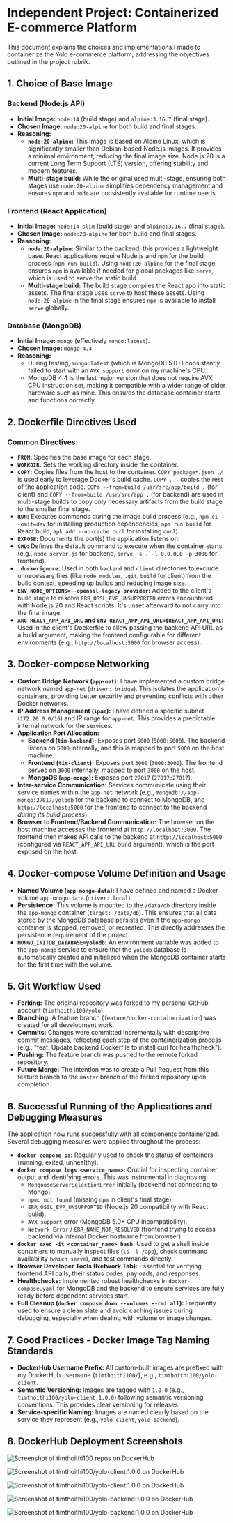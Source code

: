 # Independent Project: Containerized E-commerce Platform

This document explains the choices and implementations I made to containerize the Yolo e-commerce platform, addressing the objectives outlined in the project rubrik.

## 1. Choice of Base Image

### Backend (Node.js API)
* **Initial Image:** `node:14` (build stage) and `alpine:3.16.7` (final stage).
* **Chosen Image:** `node:20-alpine` for both build and final stages.
* **Reasoning:**
    * **`node:20-alpine`:** This image is based on Alpine Linux, which is significantly smaller than Debian-based Node.js images. It provides a minimal environment, reducing the final image size. Node.js 20 is a current Long Term Support (LTS) version, offering stability and modern features.
    * **Multi-stage build:** While the original used multi-stage, ensuring both stages use `node:20-alpine` simplifies dependency management and ensures `npm` and `node` are consistently available for runtime needs.

### Frontend (React Application)
* **Initial Image:** `node:14-slim` (build stage) and `alpine:3.16.7` (final stage).
* **Chosen Image:** `node:20-alpine` for both build and final stages.
* **Reasoning:**
    * **`node:20-alpine`:** Similar to the backend, this provides a lightweight base. React applications require Node.js and `npm` for the build process (`npm run build`). Using `node:20-alpine` for the final stage ensures `npm` is available if needed for global packages like `serve`, which is used to serve the static build.
    * **Multi-stage build:** The build stage compiles the React app into static assets. The final stage uses `serve` to host these assets. Using `node:20-alpine` in the final stage ensures `npm` is available to install `serve` globally.

### Database (MongoDB)
* **Initial Image:** `mongo` (effectively `mongo:latest`).
* **Chosen Image:** `mongo:4.4`.
* **Reasoning:**
    * During testing, `mongo:latest` (which is MongoDB 5.0+) consistently failed to start with an `AVX support` error on my machine's CPU.
    * MongoDB 4.4 is the last major version that does not require AVX CPU instruction set, making it compatible with a wider range of older hardware such as mine. This ensures the database container starts and functions correctly.

## 2. Dockerfile Directives Used

### Common Directives:
* **`FROM`:** Specifies the base image for each stage.
* **`WORKDIR`:** Sets the working directory inside the container.
* **`COPY`:** Copies files from the host to the container. `COPY package*.json ./` is used early to leverage Docker's build cache. `COPY . .` copies the rest of the application code. `COPY --from=build /usr/src/app/build .` (for client) and `COPY --from=build /usr/src/app .` (for backend) are used in multi-stage builds to copy only necessary artifacts from the build stage to the smaller final stage.
* **`RUN`:** Executes commands during the image build process (e.g., `npm ci --omit=dev` for installing production dependencies, `npm run build` for React build, `apk add --no-cache curl` for installing `curl`).
* **`EXPOSE`:** Documents the port(s) the application listens on.
* **`CMD`:** Defines the default command to execute when the container starts (e.g., `node server.js` for backend, `serve -s . -l 0.0.0.0 -p 3000` for frontend).
* **`.dockerignore`:** Used in both `backend` and `client` directories to exclude unnecessary files (like `node_modules`, `.git`, `build` for client) from the build context, speeding up builds and reducing image size.
* **`ENV NODE_OPTIONS=--openssl-legacy-provider`:** Added to the client's build stage to resolve `ERR_OSSL_EVP_UNSUPPORTED` errors encountered with Node.js 20 and React scripts. It's unset afterward to not carry into the final image.
* **`ARG REACT_APP_API_URL` and `ENV REACT_APP_API_URL=$REACT_APP_API_URL`:** Used in the client's Dockerfile to allow passing the backend API URL as a build argument, making the frontend configurable for different environments (e.g., `http://localhost:5000` for browser access).

## 3. Docker-compose Networking

* **Custom Bridge Network (`app-net`):** I have implemented a custom bridge network named `app-net` (`driver: bridge`). This isolates the application's containers, providing better security and preventing conflicts with other Docker networks.
* **IP Address Management (`ipam`):** I have defined a specific subnet (`172.20.0.0/16`) and IP range for `app-net`. This provides a predictable internal network for the services.
* **Application Port Allocation:**
    * **Backend (`tim-backend`):** Exposes port `5000` (`5000:5000`). The backend listens on `5000` internally, and this is mapped to port `5000` on the host machine.
    * **Frontend (`tim-client`):** Exposes port `3000` (`3000:3000`). The frontend serves on `3000` internally, mapped to port `3000` on the host.
    * **MongoDB (`app-mongo`):** Exposes port `27017` (`27017:27017`).
* **Inter-service Communication:** Services communicate using their service names within the `app-net` network (e.g., `mongodb://app-mongo:27017/yolodb` for the backend to connect to MongoDB, and `http://localhost:5000` for the frontend to connect to the backend *during its build process*).
* **Browser to Frontend/Backend Communication:** The browser on the host machine accesses the frontend at `http://localhost:3000`. The frontend then makes API calls to the backend at `http://localhost:5000` (configured via `REACT_APP_API_URL` build argument), which is the port exposed on the host.

## 4. Docker-compose Volume Definition and Usage

* **Named Volume (`app-mongo-data`):** I have defined and named a Docker volume `app-mongo-data` (`driver: local`).
* **Persistence:** This volume is mounted to the `/data/db` directory inside the `app-mongo` container (`target: /data/db`). This ensures that all data stored by the MongoDB database persists even if the `app-mongo` container is stopped, removed, or recreated. This directly addresses the persistence requirement of the project.
* **`MONGO_INITDB_DATABASE=yolodb`:** An environment variable was added to the `app-mongo` service to ensure that the `yolodb` database is automatically created and initialized when the MongoDB container starts for the first time with the volume.

## 5. Git Workflow Used

* **Forking:** The original repository was forked to my personal GitHub account (`timthoithi100/yolo`).
* **Branching:** A feature branch (`feature/docker-containerization`) was created for all development work.
* **Commits:** Changes were committed incrementally with descriptive commit messages, reflecting each step of the containerization process (e.g., "feat: Update backend Dockerfile to install curl for healthcheck").
* **Pushing:** The feature branch was pushed to the remote forked repository.
* **Future Merge:** The intention was to create a Pull Request from this feature branch to the `master` branch of the forked repository upon completion.

## 6. Successful Running of the Applications and Debugging Measures

The application now runs successfully with all components containerized. Several debugging measures were applied throughout the process:

* **`docker compose ps`:** Regularly used to check the status of containers (running, exited, unhealthy).
* **`docker compose logs <service_name>`:** Crucial for inspecting container output and identifying errors. This was instrumental in diagnosing:
    * `MongooseServerSelectionError` initially (backend not connecting to Mongo).
    * `npm: not found` (missing `npm` in client's final stage).
    * `ERR_OSSL_EVP_UNSUPPORTED` (Node.js 20 compatibility with React build).
    * `AVX support` error (MongoDB 5.0+ CPU incompatibility).
    * `Network Error` / `ERR_NAME_NOT_RESOLVED` (frontend trying to access backend via internal Docker hostname from browser).
* **`docker exec -it <container_name> bash`:** Used to get a shell inside containers to manually inspect files (`ls -l /app`), check command availability (`which serve`), and test commands directly.
* **Browser Developer Tools (Network Tab):** Essential for verifying frontend API calls, their status codes, payloads, and responses.
* **Healthchecks:** Implemented robust healthchecks in `docker-compose.yaml` for MongoDB and the backend to ensure services are fully ready before dependent services start.
* **Full Cleanup (`docker compose down --volumes --rmi all`):** Frequently used to ensure a clean slate and avoid caching issues during debugging, especially when dealing with volume or image changes.

## 7. Good Practices - Docker Image Tag Naming Standards

* **DockerHub Username Prefix:** All custom-built images are prefixed with my DockerHub username (`timthoithi100/`), e.g., `timthoithi100/yolo-client`.
* **Semantic Versioning:** Images are tagged with `1.0.0` (e.g., `timthoithi100/yolo-client:1.0.0`) following semantic versioning conventions. This provides clear versioning for releases.
* **Service-specific Naming:** Images are named clearly based on the service they represent (e.g., `yolo-client`, `yolo-backend`).

## 8. DockerHub Deployment Screenshots

![Screenshot of timthoithi100 repos on DockerHub](<https://github.com/timthoithi100/yolo/raw/feature/docker-containerization/docs/images/Screenshot From 2025-07-10 16-34-52.png>)

![Screenshot of timthoithi100/yolo-client:1.0.0 on DockerHub](<https://github.com/timthoithi100/yolo/raw/feature/docker-containerization/docs/images/Screenshot From 2025-07-10 16-33-16.png>)

![Screenshot of timthoithi100/yolo-client:1.0.0 on DockerHub](<https://github.com/timthoithi100/yolo/raw/feature/docker-containerization/docs/images/Screenshot From 2025-07-10 16-33-31.png>)

![Screenshot of timthoithi100/yolo-backend:1.0.0 on DockerHub](<https://github.com/timthoithi100/yolo/raw/feature/docker-containerization/docs/images/Screenshot From 2025-07-10 16-32-29.png>)

![Screenshot of timthoithi100/yolo-backend:1.0.0 on DockerHub](<https://github.com/timthoithi100/yolo/raw/feature/docker-containerization/docs/images/Screenshot From 2025-07-10 16-32-50.png>)

</markdown>
